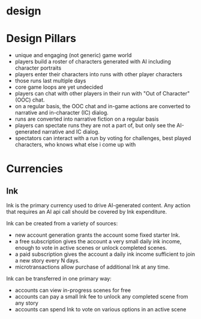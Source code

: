 # design

# Design Pillars
- unique and engaging (not generic) game world
- players build a roster of characters generated with AI including character portraits
- players enter their characters into runs with other player characters
- those runs last multiple days
- core game loops are yet undecided
- players can chat with other players in their run with "Out of Character" (OOC) chat.
- on a regular basis, the OOC chat and in-game actions are converted to narrative and in-character (IC) dialog.
- runs are converted into narrative fiction on a regular basis
- players can spectate runs they are not a part of, but only see the AI-generated narrative and IC dialog.
- spectators can interact with a run by voting for challenges, best played characters, who knows what else i come up with

# Currencies

## Ink

Ink is the primary currency used to drive AI-generated content.  Any action that requires an AI api call should be covered by Ink expenditure.

Ink can be created from a variety of sources:
- new account generation grants the account some fixed starter Ink.
- a free subscription gives the account a very small daily ink income, enough to vote in active scenes or unlock completed scenes.
- a paid subscription gives the account a daily ink income sufficient to join a new story every N days.
- microtransactions allow purchase of additional Ink at any time.

Ink can be transferred in one primary way:
- accounts can view in-progress scenes for free
- accounts can pay a small Ink fee to unlock any completed scene from any story
- accounts can spend Ink to vote on various options in an active scene